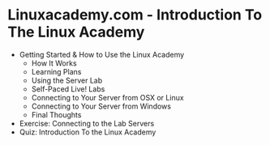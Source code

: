 Linuxacademy.com - Introduction To The Linux Academy
====================================================

* Getting Started & How to Use the Linux Academy
  - How It Works
  - Learning Plans
  - Using the Server Lab
  - Self-Paced Live! Labs
  - Connecting to Your Server from OSX or Linux
  - Connecting to Your Server from Windows
  - Final Thoughts
* Exercise: Connecting to the Lab Servers
* Quiz: Introduction To the Linux Academy